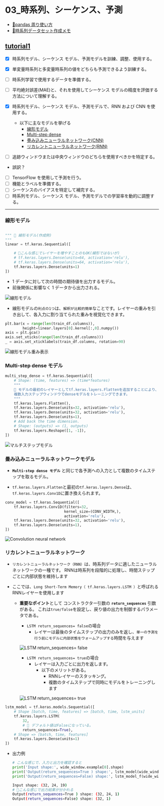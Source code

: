 # 03\_時系列、シーケンス、予測

- [🌟pandas 周り使い方](pandas)
- [🌟時系列データセット作成メモ](SeriesDataSet)

## [tutorial1](#1)

- [x] 時系列モデル、シーケンス モデル、予測モデルを訓練、調整、使用する。
- [x] 単変量時系列と多変量時系列の値をどちらも予測できるよう訓練する。
- [ ] 時系列学習で使用するデータを準備する。
- [ ] 平均絶対誤差(MAE)と、それを使用してシーケンス モデルの精度を評価する方法について理解する。
- [x] 時系列モデル、シーケンス モデル、予測モデルで、RNN および CNN を使用する。
  - 以下に主なモデルを挙げる
    - [線形モデル](#liner)
    - [Multi-step dense](#dense)
    - [畳み込みニューラルネットワーク(CNN)](#CNN)
    - [リカレントニューラルネットワーク(RNN)](#RNN)

- [ ] 追跡ウィンドウまたは中央ウィンドウのどちらを使用すべきかを特定する。

- 誤訳？

- [ ] TensorFlow を使用して予測を行う。
- [ ] 機能とラベルを準備する。
- [ ] シーケンスのバイアスを特定して補完する。
- [ ] 時系列モデル、シーケンス モデル、予測モデルでの学習率を動的に調整する。

---

### <a name=liner>線形モデル</a>

```python

""" 🌟 線形モデル(作成例)
"""
linear = tf.keras.Sequential([

    # 🌟こんな感じでレイヤーを増やすことのもOK(線形ではないが)
    # tf.keras.layers.Dense(units=64, activation='relu'),
    # tf.keras.layers.Dense(units=64, activation='relu'),
    tf.keras.layers.Dense(units=1)
])
```

- 1 データに対して次の時間の期待値を出力するモデル。
- 前後関係に影響なく 1 データから出力される。

![線形モデル](last_window.png)

- 線形モデルの`利点の1つ`は、`解釈が比較的簡単`なことです。レイヤーの重みを引き出して、各入力に割り当てられた重みを視覚化できます。

```python
plt.bar(x = range(len(train_df.columns)),
        height=linear.layers[0].kernel[:,0].numpy())
axis = plt.gca()
axis.set_xticks(range(len(train_df.columns)))
_ = axis.set_xticklabels(train_df.columns, rotation=90)
```

![線形モデル重み表示](liner_model_weight.png)

### <a name=dense>Multi-step dense モデル</a>

```python
multi_step_dense = tf.keras.Sequential([
    # Shape: (time, features) => (time*features)
    """
    🌟 モデルの最初のレイヤーとしてtf.keras.layers.Flattenを追加することにより、
    複数入力ステップウィンドウでdenseモデルをトレーニングできます。
    """
    tf.keras.layers.Flatten(),
    tf.keras.layers.Dense(units=32, activation='relu'),
    tf.keras.layers.Dense(units=32, activation='relu'),
    tf.keras.layers.Dense(units=1),
    # Add back the time dimension.
    # Shape: (outputs) => (1, outputs)
    tf.keras.layers.Reshape([1, -1]),
])
```

![マルチステップモデル](conv_window.png)

### <a name=CNN>畳み込みニューラルネットワークモデル</a>

- **`Multi-step dense モデル`** と同じで各予測への入力として複数のタイムステップを取るモデル。

- `tf.keras.layers.Flatten`と最初の`tf.keras.layers.Dense`は、  
`tf.keras.layers.Conv1D`に置き換えられます。

```python
conv_model = tf.keras.Sequential([
    tf.keras.layers.Conv1D(filters=32,
                           kernel_size=(CONV_WIDTH,),
                           activation='relu'),
    tf.keras.layers.Dense(units=32, activation='relu'),
    tf.keras.layers.Dense(units=1),
])
```

![Convolution neural network](wide_conv_window.png)

### <a name=RNN>リカレントニューラルネットワーク</a>

- `リカレントニューラルネットワーク（RNN）`は、時系列データに適したニューラルネットワークの一種です。 RNNは時系列を段階的に処理し、時間ステップごとに内部状態を維持します

- ここでは、`Long Short-Term Memory（ tf.keras.layers.LSTM ）`と呼ばれるRNNレイヤーを使用します
  - **重要なポイント**として コンストラクター引数の **`return_sequences`** 引数がある。
  これは`true/false`を設定し、戻り値の出力を制御するパラメータである。

    - `LSTM return_sequences= false`の場合
      - レイヤーは最後のタイムステップの出力のみを返し、`単一の予測を行う前にモデルに内部状態をウォームアップする`時間を与えます

    ![LSTM return_sequences= false](lstm_1_window.png)

    - `LSTM return_sequences= true`の場合
      - レイヤーは入力ごとに出力を返します。
        - 以下のメリットがある。
          - RNNレイヤーのスタッキング。
          - 複数のタイムステップで同時にモデルをトレーニングします

    ![LSTM return_sequences= true](lstm_many_window.png)


```python
lstm_model = tf.keras.models.Sequential([
    # Shape [batch, time, features] => [batch, time, lstm_units]
    tf.keras.layers.LSTM(
        32,
        # 🌟 デフォルト値はFalseになっている。
        return_sequences=True),
    # Shape => [batch, time, features]
    tf.keras.layers.Dense(units=1)
])
```

- 出力例

    ```python
    # こんな感じで、入力と出力を確認すると
    print('Input shape:', wide_window.example[0].shape)
    print('Output(return_sequences=True ) shape:', lstm_model(wide_window.example[0]).shape)
    print('Output(return_sequences=False) shape:', lstm_model_f(wide_window.example[0]).shape)
    ```

    ```sh
    Input shape: (32, 24, 19)
    # 🌟こんな感じで出力結果が分かれる
    Output(return_sequences=True ) shape: (32, 24, 1)
    Output(return_sequences=False) shape: (32, 1)
    ```

